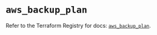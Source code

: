 # `aws_backup_plan`

Refer to the Terraform Registry for docs: [`aws_backup_plan`](https://registry.terraform.io/providers/hashicorp/aws/5.85.0/docs/resources/backup_plan).
